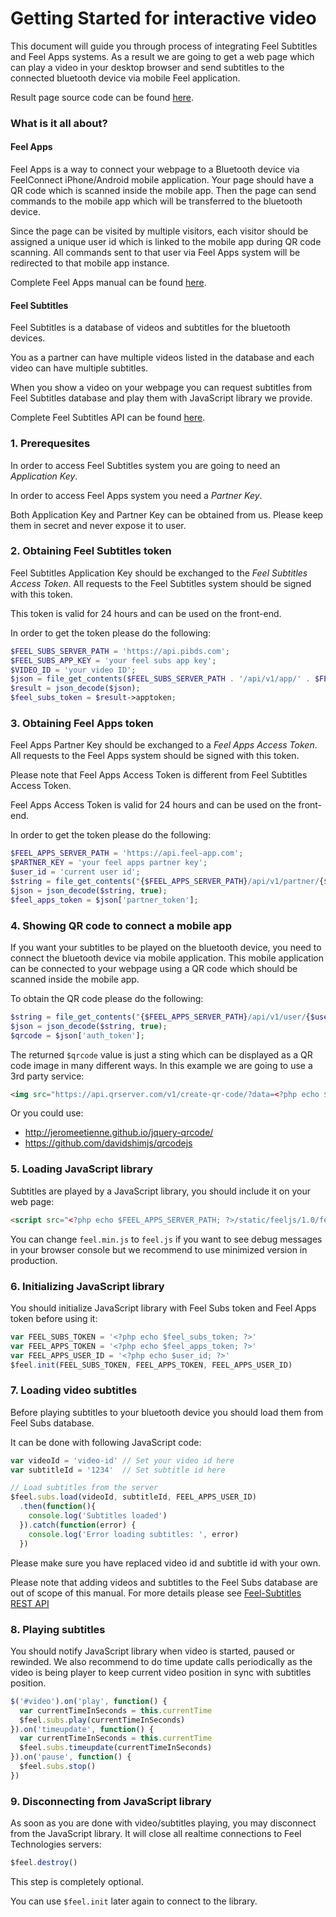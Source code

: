 # Getting Started for interactive video

This document will guide you through process of integrating Feel Subtitles and Feel Apps systems.
As a result we are going to get a web page which can play a video in your desktop browser
and send subtitles to the connected
bluetooth device via mobile Feel application.

Result page source code can be found
[here](https://github.com/dulta/feelapp-api/blob/master/examples/subtitles-player-example.php).

### What is it all about?

#### Feel Apps

Feel Apps is a way to connect your webpage to a Bluetooth device via FeelConnect iPhone/Android
mobile application. Your page should have a QR code which is scanned inside the mobile app.
Then the page can send commands to the mobile app which will be transferred to the bluetooth device.

Since the page can be visited by multiple visitors, each visitor should be assigned a unique
user id which is linked to the mobile app during QR code scanning. All commands sent to that user
via Feel Apps system will be redirected to that mobile app instance.

Complete Feel Apps manual can be found [here](https://github.com/dulta/feelapp-api).

#### Feel Subtitles

Feel Subtitles is a database of videos and subtitles for the bluetooth devices.

You as a partner can have multiple videos listed in the database and each video can have
multiple subtitles.

When you show a video on your webpage you can request subtitles from Feel Subtitles
database and play them with JavaScript library we provide.

Complete Feel Subtitles API can be found [here](https://github.com/dulta/feel-subs-api).

### 1. Prerequesites

In order to access Feel Subtitles system you are going to need an _Application Key_.

In order to access Feel Apps system you need a _Partner Key_.

Both Application Key and Partner Key can be obtained from us. Please keep them
in secret and never expose it to user.

### 2. Obtaining Feel Subtitles token

Feel Subtitles Application Key should be exchanged to the _Feel Subtitles Access Token_.
All requests to the Feel Subtitles system should be signed with this token.

This token is valid for 24 hours and can be used on the front-end.

In order to get the token please do the following:

```php
$FEEL_SUBS_SERVER_PATH = 'https://api.pibds.com';
$FEEL_SUBS_APP_KEY = 'your feel subs app key';
$VIDEO_ID = 'your video ID';
$json = file_get_contents($FEEL_SUBS_SERVER_PATH . '/api/v1/app/' . $FEEL_SUBS_APP_KEY . '/token?video=' . urlencode($VIDEO_ID));
$result = json_decode($json);
$feel_subs_token = $result->apptoken;
```

### 3. Obtaining Feel Apps token

Feel Apps Partner Key should be exchanged to a _Feel Apps Access Token_.
All requests to the Feel Apps system should be signed with this token.

Please note that Feel Apps Access Token is different from Feel Subtitles Access Token.

Feel Apps Access Token is valid for 24 hours and can be used on the front-end.

In order to get the token please do the following:

```php
$FEEL_APPS_SERVER_PATH = 'https://api.feel-app.com';
$PARTNER_KEY = 'your feel apps partner key';
$user_id = 'current user id';
$string = file_get_contents("{$FEEL_APPS_SERVER_PATH}/api/v1/partner/{$PARTNER_KEY}/token?user=" . urlencode($user_id)));
$json = json_decode($string, true);
$feel_apps_token = $json['partner_token'];
```

### 4. Showing QR code to connect a mobile app

If you want your subtitles to be played on the bluetooth device, you need to connect
the bluetooth device via mobile application. This mobile application can be connected
to your webpage using a QR code which should be scanned inside the mobile app.

To obtain the QR code please do the following:

```php
$string = file_get_contents("{$FEEL_APPS_SERVER_PATH}/api/v1/user/{$user_id}/auth?partner_token={$feel_apps_token}");
$json = json_decode($string, true);
$qrcode = $json['auth_token'];
```

The returned `$qrcode` value is just a sting which can be displayed as a QR code image in many different ways.
In this example we are going to use a 3rd party service:

```html
<img src="https://api.qrserver.com/v1/create-qr-code/?data=<?php echo $qrcode; ?>">
```

Or you could use:
* http://jeromeetienne.github.io/jquery-qrcode/
* https://github.com/davidshimjs/qrcodejs

### 5. Loading JavaScript library

Subtitles are played by a JavaScript library, you should include it on your web page:

```html
<script src="<?php echo $FEEL_APPS_SERVER_PATH; ?>/static/feeljs/1.0/feel.min.js"></script>
```

You can change `feel.min.js` to `feel.js` if you want to see debug messages in your browser console
but we recommend to use minimized version in production.

### 6. Initializing JavaScript library

You should initialize JavaScript library with Feel Subs token and Feel Apps token before using it:

```JavaScript
var FEEL_SUBS_TOKEN = '<?php echo $feel_subs_token; ?>'
var FEEL_APPS_TOKEN = '<?php echo $feel_apps_token; ?>'
var FEEL_APPS_USER_ID = '<?php echo $user_id; ?>'
$feel.init(FEEL_SUBS_TOKEN, FEEL_APPS_TOKEN, FEEL_APPS_USER_ID)
```

### 7. Loading video subtitles

Before playing subtitles to your bluetooth device you should load them from Feel Subs database.

It can be done with following JavaScript code:

```JavaScript
var videoId = 'video-id' // Set your video id here
var subtitleId = '1234'  // Set subtitle id here

// Load subtitles from the server
$feel.subs.load(videoId, subtitleId, FEEL_APPS_USER_ID)
  .then(function(){
    console.log('Subtitles loaded')
  }).catch(function(error) {
    console.log('Error loading subtitles: ', error)
  })
```

Please make sure you have replaced video id and subtitle id with your own.

Please note that adding videos and subtitles to the Feel Subs database are out of
scope of this manual. For more details please see
[Feel-Subtitles REST API](https://github.com/dulta/feel-subs-api)

### 8. Playing subtitles

You should notify JavaScript library when video is started, paused or rewinded. We also recommend
to do time update calls periodically as the video is being player to keep current video position
in sync with subtitles position.

```JavaScript
$('#video').on('play', function() {
  var currentTimeInSeconds = this.currentTime
  $feel.subs.play(currentTimeInSeconds)
}).on('timeupdate', function() {
  var currentTimeInSeconds = this.currentTime
  $feel.subs.timeupdate(currentTimeInSeconds)
}).on('pause', function() {
  $feel.subs.stop()
})
 ```

### 9. Disconnecting from JavaScript library

As soon as you are done with video/subtitles playing, you may disconnect from the
JavaScript library. It will close all realtime connections to Feel Technologies
servers:

```JavaScript
$feel.destroy()
```

This step is completely optional.

You can use `$feel.init` later again to connect to the library.
